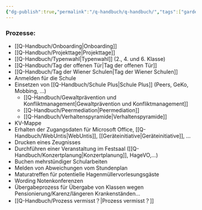 ```yaml
---
{"dg-publish":true,"permalink":"/q-handbuch/q-handbuch/","tags":["gardenEntry"]}
---
```


### Prozesse:
- [[Q-Handbuch/Onboarding\|Onboarding]]
- [[Q-Handbuch/Projekttage\|Projekttage]]
- [[Q-Handbuch/Typenwahl\|Typenwahl]] (2., 4. und 6. Klasse)
- [[Q-Handbuch/Tag der offenen Tür\|Tag der offenen Tür]] 
- [[Q-Handbuch/Tag der Wiener Schulen\|Tag der Wiener Schulen]]
- Anmelden für die Schule
- Einsetzen von [[Q-Handbuch/Schule Plus\|Schule Plus]] (Peers, GeKo, Mobbing, ...)
	- [[Q-Handbuch/Gewaltprävention und Konfliktmanagement\|Gewaltprävention und Konfliktmanagement]]
	- [[Q-Handbuch/Peermediation\|Peermediation]]
	- [[Q-Handbuch/Verhaltenspyramide\|Verhaltenspyramide]]
- KV-Mappe
- Erhalten der Zugangsdaten für Microsoft Office, [[Q-Handbuch/WebUntis\|WebUntis]], [[Geräteinitiative\|Geräteinitiative]], ...
- Drucken eines Zeugnisses
- Durchführen einer Veranstaltung im Festsaal ([[Q-Handbuch/Konzertplanung\|Konzertplanung]], HageVO,...)
- Buchen mehrstündiger Schularbeiten
- Melden von Abweichungen vom Stundenplan
- Maturatreffen für potentielle Hagenmüllervorlesungsgäste
- Wording Notenkonferenzen
- Übergabeprozess für Übergabe von Klassen wegen Pensionierung/Karenz/längeren Krankenständen…
- [[Q-Handbuch/Prozess vermisst？\|Prozess vermisst？]]